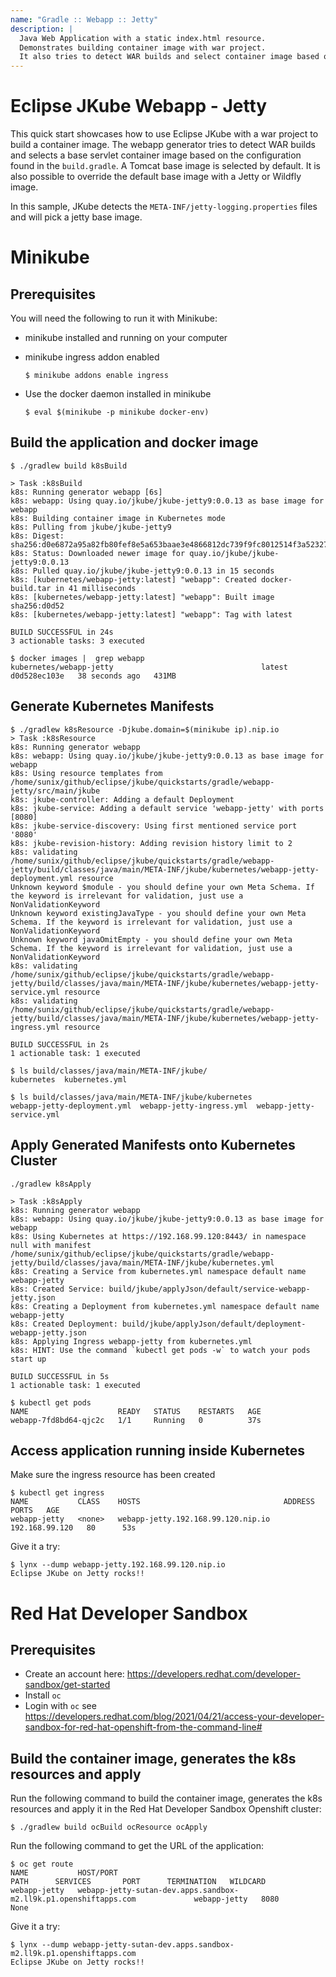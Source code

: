 ```yaml
---
name: "Gradle :: Webapp :: Jetty"
description: |
  Java Web Application with a static index.html resource.
  Demonstrates building container image with war project.
  It also tries to detect WAR builds and select container image based on configuration specified in build.gradle
---
```

# Eclipse JKube Webapp - Jetty
This quick start showcases how to use Eclipse JKube with a war project to build a container image. 
The webapp generator tries to detect WAR builds and selects a base servlet container image based on the configuration found in the `build.gradle`. A Tomcat base image is selected by default.
It is also possible to override the default base image with a Jetty or Wildfly image.

In this sample, JKube detects the `META-INF/jetty-logging.properties` files and will pick a jetty base image.


# Minikube

## Prerequisites
You will need the following to run it with Minikube:
- minikube installed and running on your computer
- minikube ingress addon enabled

      $ minikube addons enable ingress

- Use the docker daemon installed in minikube

      $ eval $(minikube -p minikube docker-env)

## Build the application and docker image
```
$ ./gradlew build k8sBuild

> Task :k8sBuild
k8s: Running generator webapp [6s]
k8s: webapp: Using quay.io/jkube/jkube-jetty9:0.0.13 as base image for webapp
k8s: Building container image in Kubernetes mode
k8s: Pulling from jkube/jkube-jetty9
k8s: Digest: sha256:d0e6872a95a82fb80fef8e5a653baae3e4866812dc739f9fc8012514f3a52327
k8s: Status: Downloaded newer image for quay.io/jkube/jkube-jetty9:0.0.13
k8s: Pulled quay.io/jkube/jkube-jetty9:0.0.13 in 15 seconds 
k8s: [kubernetes/webapp-jetty:latest] "webapp": Created docker-build.tar in 41 milliseconds
k8s: [kubernetes/webapp-jetty:latest] "webapp": Built image sha256:d0d52
k8s: [kubernetes/webapp-jetty:latest] "webapp": Tag with latest

BUILD SUCCESSFUL in 24s
3 actionable tasks: 3 executed

$ docker images |  grep webapp
kubernetes/webapp-jetty                                 latest     d0d528ec103e   38 seconds ago   431MB

```

## Generate Kubernetes Manifests
```
$ ./gradlew k8sResource -Djkube.domain=$(minikube ip).nip.io
> Task :k8sResource
k8s: Running generator webapp
k8s: webapp: Using quay.io/jkube/jkube-jetty9:0.0.13 as base image for webapp
k8s: Using resource templates from /home/sunix/github/eclipse/jkube/quickstarts/gradle/webapp-jetty/src/main/jkube
k8s: jkube-controller: Adding a default Deployment
k8s: jkube-service: Adding a default service 'webapp-jetty' with ports [8080]
k8s: jkube-service-discovery: Using first mentioned service port '8080' 
k8s: jkube-revision-history: Adding revision history limit to 2
k8s: validating /home/sunix/github/eclipse/jkube/quickstarts/gradle/webapp-jetty/build/classes/java/main/META-INF/jkube/kubernetes/webapp-jetty-deployment.yml resource
Unknown keyword $module - you should define your own Meta Schema. If the keyword is irrelevant for validation, just use a NonValidationKeyword
Unknown keyword existingJavaType - you should define your own Meta Schema. If the keyword is irrelevant for validation, just use a NonValidationKeyword
Unknown keyword javaOmitEmpty - you should define your own Meta Schema. If the keyword is irrelevant for validation, just use a NonValidationKeyword
k8s: validating /home/sunix/github/eclipse/jkube/quickstarts/gradle/webapp-jetty/build/classes/java/main/META-INF/jkube/kubernetes/webapp-jetty-service.yml resource
k8s: validating /home/sunix/github/eclipse/jkube/quickstarts/gradle/webapp-jetty/build/classes/java/main/META-INF/jkube/kubernetes/webapp-jetty-ingress.yml resource

BUILD SUCCESSFUL in 2s
1 actionable task: 1 executed

$ ls build/classes/java/main/META-INF/jkube/
kubernetes  kubernetes.yml

$ ls build/classes/java/main/META-INF/jkube/kubernetes
webapp-jetty-deployment.yml  webapp-jetty-ingress.yml  webapp-jetty-service.yml
```

## Apply Generated Manifests onto Kubernetes Cluster
```
./gradlew k8sApply

> Task :k8sApply
k8s: Running generator webapp
k8s: webapp: Using quay.io/jkube/jkube-jetty9:0.0.13 as base image for webapp
k8s: Using Kubernetes at https://192.168.99.120:8443/ in namespace null with manifest /home/sunix/github/eclipse/jkube/quickstarts/gradle/webapp-jetty/build/classes/java/main/META-INF/jkube/kubernetes.yml 
k8s: Creating a Service from kubernetes.yml namespace default name webapp-jetty
k8s: Created Service: build/jkube/applyJson/default/service-webapp-jetty.json
k8s: Creating a Deployment from kubernetes.yml namespace default name webapp-jetty
k8s: Created Deployment: build/jkube/applyJson/default/deployment-webapp-jetty.json
k8s: Applying Ingress webapp-jetty from kubernetes.yml
k8s: HINT: Use the command `kubectl get pods -w` to watch your pods start up

BUILD SUCCESSFUL in 5s
1 actionable task: 1 executed

$ kubectl get pods
NAME                    READY   STATUS    RESTARTS   AGE
webapp-7fd8bd64-qjc2c   1/1     Running   0          37s

```

## Access application running inside Kubernetes

Make sure the ingress resource has been created
```
$ kubectl get ingress
NAME           CLASS    HOSTS                                ADDRESS          PORTS   AGE
webapp-jetty   <none>   webapp-jetty.192.168.99.120.nip.io   192.168.99.120   80      53s
```

Give it a try:
```
$ lynx --dump webapp-jetty.192.168.99.120.nip.io
Eclipse JKube on Jetty rocks!!
```

# Red Hat Developer Sandbox

## Prerequisites
- Create an account here: https://developers.redhat.com/developer-sandbox/get-started
- Install `oc`
- Login with `oc` see https://developers.redhat.com/blog/2021/04/21/access-your-developer-sandbox-for-red-hat-openshift-from-the-command-line#

## Build the container image, generates the k8s resources and apply
Run the following command to build the container image, generates the k8s resources and apply it in the Red Hat Developer Sandbox Openshift cluster:

```
$ ./gradlew build ocBuild ocResource ocApply
```

Run the following command to get the URL of the application:
```
$ oc get route
NAME           HOST/PORT                                                          PATH      SERVICES       PORT      TERMINATION   WILDCARD
webapp-jetty   webapp-jetty-sutan-dev.apps.sandbox-m2.ll9k.p1.openshiftapps.com             webapp-jetty   8080                    None
```

Give it a try:
```
$ lynx --dump webapp-jetty-sutan-dev.apps.sandbox-m2.ll9k.p1.openshiftapps.com
Eclipse JKube on Jetty rocks!!
```
